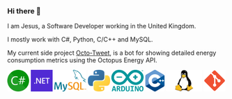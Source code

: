 ### Hi there 👋

I am Jesus, a Software Developer working in the United Kingdom.

I mostly work with C#, Python, C/C++ and MySQL.

My current side project [Octo-Tweet](https://github.com/jvaque/Octo-Tweet), is a bot for showing detailed energy consumption metrics using the Octopus Energy API.

<div>
    <img src="./media/C_Sharp_wordmark.svg" alt="csharp logo" height="50"/>
    <img src="./media/dotnet-logo.svg" alt="dotnet logo" height="50"/>
    <img src="./media/MySQL_logo.svg" alt="mysql logo" height="50"/>
    <img src="./media/Python-logo-notext.svg" alt="python logo" height="50"/>
    <img src="./media/Arduino_Logo.svg" alt="arduino logo" height="50"/>
    <img src="./media/ISO_C++_Logo.svg" alt="cplusplus logo" height="50"/>
    <img src="./media/linux.svg" alt="linux logo" height="50"/>
    <img src="./media/Git_icon.svg" alt="git logo" height="50"/>
</div>

<!--
**jvaque/jvaque** is a ✨ _special_ ✨ repository because its `README.md` (this file) appears on your GitHub profile.

Here are some ideas to get you started:

- 🔭 I’m currently working on ...
- 🌱 I’m currently learning ...
- 👯 I’m looking to collaborate on ...
- 🤔 I’m looking for help with ...
- 💬 Ask me about ...
- 📫 How to reach me: ...
- 😄 Pronouns: ...
- ⚡ Fun fact: ...
-->
